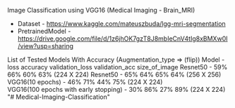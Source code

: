 Image Classification using VGG16 (Medical Imaging - Brain_MRI)

- Dataset - https://www.kaggle.com/mateuszbuda/lgg-mri-segmentation
- PretrainedModel - https://drive.google.com/file/d/1z6jhOK7gzT8J8mbIeCnV4tIg8xBMXw0I/view?usp=sharing

List of Tested Models With Accuracy (Augmentation_type => (flip))
Model - loss accuracy validation_loss validation_acc size_of_image
Resnet50 - 59% 66% 60% 63% (224 X 224)
Resnet50 - 65% 64% 65% 64% (256 X 256)
VGG16(10 epochs) - 46% 71% 44% 75% (224 X 224)             
VGG16(100 epochs with early stopping) - 30% 86% 27% 89% (224 X 224)              
"# Medical-Imaging-Classification" 
